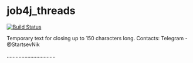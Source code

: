 # job4j_threads
[![Build Status](https://travis-ci.com/Oklevet/job4j_threads.svg?branch=main)](https://travis-ci.com/Oklevet/job4j_threads)

Temporary text for closing up to 150 characters long. 
Contacts: Telegram - @StartsevNik









































.................................